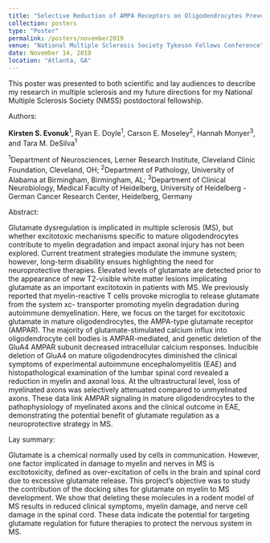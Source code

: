 ```yaml
---
title: "Selective Reduction of AMPA Receptors on Oligodendrocytes Prevents Demyelination and Axonal Injury in Autoimmune Demyelination."
collection: posters
type: "Poster"
permalink: /posters/november2019
venue: "National Multiple Sclerosis Society Tykeson Fellows Conference"
date: November 14, 2019
location: "Atlanta, GA"
---
```

This poster was presented to both scientific and lay audiences to describe my research in multiple sclerosis and my future directions for my National Multiple Sclerosis Society (NMSS) postdoctoral fellowship.


Authors:

**Kirsten S. Evonuk**<sup>1</sup>, Ryan E. Doyle<sup>1</sup>, Carson E. Moseley<sup>2</sup>, Hannah Monyer<sup>3</sup>, and Tara M. DeSilva<sup>1</sup>

<sup>1</sup>Department of Neurosciences, Lerner Research Institute, Cleveland Clinic Foundation, Cleveland, OH; <sup>2</sup>Department of Pathology, University of Alabama at Birmingham, Birmingham, AL; <sup>3</sup>Department of Clinical Neurobiology, Medical Faculty of Heidelberg, University of Heidelberg - German Cancer Research Center, Heidelberg, Germany


Abstract:

Glutamate dysregulation is implicated in multiple sclerosis (MS), but whether excitotoxic mechanisms specific to mature oligodendrocytes contribute to myelin degradation and impact axonal injury has not been explored. Current treatment strategies modulate the immune system; however, long-term disability ensues highlighting the need for neuroprotective therapies. Elevated levels of glutamate are detected prior to the appearance of new T2-visible white matter lesions implicating glutamate as an important excitotoxin in patients with MS. We previously reported that myelin-reactive T cells provoke microglia to release glutamate from the system xc- transporter promoting myelin degradation during autoimmune demyelination. Here, we focus on the target for excitotoxic glutamate in mature oligodendrocytes, the AMPA-type glutamate receptor (AMPAR). The majority of glutamate-stimulated calcium influx into oligodendrocyte cell bodies is AMPAR-mediated, and genetic deletion of the GluA4 AMPAR subunit decreased intracellular calcium responses. Inducible deletion of GluA4 on mature oligodendrocytes diminished the clinical symptoms of experimental autoimmune encephalomyelitis (EAE) and histopathological examination of the lumbar spinal cord revealed a reduction in myelin and axonal loss. At the ultrastructural level, loss of myelinated axons was selectively attenuated compared to unmyelinated axons. These data link AMPAR signaling in mature oligodendrocytes to the pathophysiology of myelinated axons and the clinical outcome in EAE, demonstrating the potential benefit of glutamate regulation as a neuroprotective strategy in MS.


Lay summary:

Glutamate is a chemical normally used by cells in communication. However, one factor implicated in damage to myelin and nerves in MS is excitotoxicity, defined as over-excitation of cells in the brain and spinal cord due to excessive glutamate release. This project’s objective was to study the contribution of the docking sites for glutamate on myelin to MS development. We show that deleting these molecules in a rodent model of MS results in reduced clinical symptoms, myelin damage, and nerve cell damage in the spinal cord. These data indicate the potential for targeting glutamate regulation for future therapies to protect the  nervous system in MS.